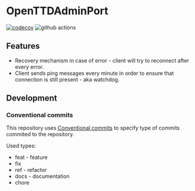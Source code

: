 # OpenTTDAdminPort



[![codecov](https://codecov.io/gh/shoter/OpenTTDAdminPort/branch/master/graph/badge.svg)](https://codecov.io/gh/shoter/OpenTTDAdminPort)
![github actions](https://github.com/shoter/OpenTTDAdminPort/workflows/Continous%20Integration/badge.svg)



## Features

* Recovery mechanism in case of error - client will try to reconnect after every error.
* Client sends ping messages every minute in order to ensure that connection is still present - aka watchdog.



## Development

### Conventional commits

This repository uses [Conventional commits](https://www.conventionalcommits.org/en/v1.0.0/) to specify type of commits commited to the repository.

Used types:
- feat - feature
- fix
- ref - refactor
- docs - documentation
- chore
